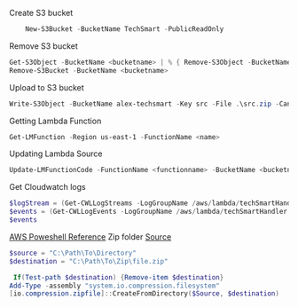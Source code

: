 Create S3 bucket
```powershell
    New-S3Bucket -BucketName TechSmart -PublicReadOnly
```
Remove S3 bucket
```powershell
Get-S3Object -BucketName <bucketname> | % { Remove-S3Object -BucketName <bucketname> -Key $_.Key }
Remove-S3Bucket -BucketName <bucketname>
```

Upload to S3 bucket
```powershell
Write-S3Object -BucketName alex-techsmart -Key src -File .\src.zip -CannedACLName public-read
```

Getting Lambda Function
```powershell
Get-LMFunction -Region us-east-1 -FunctionName <name>
```

Updating Lambda Source
```powershell
Update-LMFunctionCode -FunctionName <functionname> -BucketName <bucketname> -Key <keyname> -Force -Region us-east-1
```

Get Cloudwatch logs 
```powershell
$logStream = (Get-CWLLogStreams -LogGroupName /aws/lambda/techSmartHandler -Region us-east-1 | select -first 1).LogStreamName
$events = (Get-CWLLogEvents -LogGroupName /aws/lambda/techSmartHandler -LogStreamName $logStream -Region us-east-1 ).Events
$events
```


[AWS Poweshell Reference](http://docs.aws.amazon.com/powershell/latest/reference/Index.html)
Zip folder  [Source](https://gist.github.com/stefanteixeira/0428e8ade6be09d94b90)
```powershell
$source = "C:\Path\To\Directory"
$destination = "C:\Path\To\Zip\file.zip"

 If(Test-path $destination) {Remove-item $destination}
Add-Type -assembly "system.io.compression.filesystem"
[io.compression.zipfile]::CreateFromDirectory($Source, $destination)
```

